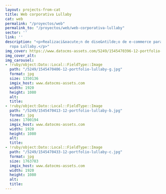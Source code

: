 ```yaml
---
layout: projects-from-cat
title: Web corporativa Lullaby
cat: web
permalink: "/proyectos/web"
permalink_to: "/proyectos/web/web-corporativa-lullaby"
sector: ''
link: ''
description: "<p>Realizaci&oacute;n de dise&ntilde;o de e-commerce para la marca de
  ropa Lullaby.</p>"
img_cover: https://www.datocms-assets.com/5249/1545470396-12-portfolio-lullaby-g.jpg
img_cover_alt: 
img_carousel:
- !ruby/object:Dato::Local::FieldType::Image
  path: "/5249/1545470406-12-portfolio-lullaby-g.jpg"
  format: jpg
  size: 1350136
  imgix_host: www.datocms-assets.com
  width: 1920
  height: 1080
  alt: 
  title: 
- !ruby/object:Dato::Local::FieldType::Image
  path: "/5249/1545470413-12-portfolio-lullaby-b.jpg"
  format: jpg
  size: 1700194
  imgix_host: www.datocms-assets.com
  width: 1920
  height: 1080
  alt: 
  title: 
- !ruby/object:Dato::Local::FieldType::Image
  path: "/5249/1545470433-12-portfolio-lullaby-c.jpg"
  format: jpg
  size: 1763783
  imgix_host: www.datocms-assets.com
  width: 1920
  height: 1080
  alt: 
  title: 
---
```


